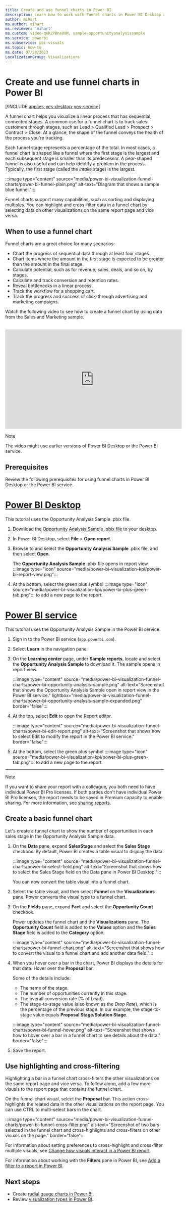 ```yaml
---
title: Create and use funnel charts in Power BI
description: Learn how to work with Funnel charts in Power BI Desktop and the Power BI service.
author: mihart
ms.author: mihart
ms.reviewer: 'mihart'
ms.custom: video-qKRZPBnaUXM, sample-opportunityanalysissample
ms.service: powerbi
ms.subservice: pbi-visuals
ms.topic: how-to
ms.date: 07/28/2023
LocalizationGroup: Visualizations
---
```


# Create and use funnel charts in Power BI

[!INCLUDE [applies-yes-desktop-yes-service](../includes/applies-yes-desktop-yes-service.md)]

A funnel chart helps you visualize a linear process that has sequential, connected stages. A common use for a funnel chart is to track sales customers through stages, such as Lead \> Qualified Lead \> Prospect \> Contract \> Close.  At a glance, the shape of the funnel conveys the health of the process you're tracking.

Each funnel stage represents a percentage of the total. In most cases, a funnel chart is shaped like a funnel where the first stage is the largest and each subsequent stage is smaller than its predecessor. A pear-shaped funnel is also useful and can help identify a problem in the process. Typically, the first stage (called the _intake_ stage) is the largest.

:::image type="content" source="media/power-bi-visualization-funnel-charts/power-bi-funnel-plain.png" alt-text="Diagram that shows a sample blue funnel.":::

Funnel charts support many capabilities, such as sorting and displaying multiples. You can highlight and cross-filter data in a funnel chart by selecting data on other visualizations on the same report page and vice versa.

## When to use a funnel chart

Funnel charts are a great choice for many scenarios:

- Chart the progress of sequential data through at least four stages.
- Chart items where the amount in the first stage is expected to be greater than the amount in the final stage.
- Calculate potential, such as for revenue, sales, deals, and so on, by stages.
- Calculate and track conversion and retention rates.
- Reveal bottlenecks in a linear process.
- Track the workflow for a shopping cart.
- Track the progress and success of click-through advertising and marketing campaigns.

Watch the following video to see how to create a funnel chart by using data from the Sales and Marketing sample.

<br><iframe width="560" height="315" src="https://www.youtube.com/embed/qKRZPBnaUXM" frameborder="0" allow="autoplay; encrypted-media" allowfullscreen></iframe>

> [!NOTE]  
> The video might use earlier versions of Power BI Desktop or the Power BI service.

## Prerequisites

Review the following prerequisites for using funnel charts in Power BI Desktop or the Power BI service.

# [Power BI Desktop](#tab/powerbi-desktop)

This tutorial uses the Opportunity Analysis Sample .pbix file.

1. Download the [Opportunity Analysis Sample .pbix file](https://download.microsoft.com/download/9/1/5/915ABCFA-7125-4D85-A7BD-05645BD95BD8/Opportunity%20Analysis%20Sample%20PBIX.pbix) to your desktop.

1. In Power BI Desktop, select **File** > **Open report**.

1. Browse to and select the **Opportunity Analysis Sample** .pbix file, and then select **Open**.

   The **Opportunity Analysis Sample** .pbix file opens in report view. :::image type="icon" source="media/power-bi-visualization-kpi/power-bi-report-view.png":::

1. At the bottom, select the green plus symbol :::image type="icon" source="media/power-bi-visualization-kpi/power-bi-plus-green-tab.png"::: to add a new page to the report.

# [Power BI service](#tab/powerbi-service)

This tutorial uses the Opportunity Analysis Sample in the Power BI service.

1. Sign in to the Power BI service (`app.powerbi.com`).

1. Select **Learn** in the navigation pane.

1. On the **Learning center** page, under **Sample reports**, locate and select the **Opportunity Analysis Sample** to download it. The sample opens in report view.

   :::image type="content" source="media/power-bi-visualization-funnel-charts/power-bi-opportunity-analysis-sample.png" alt-text="Screenshot that shows the Opportunity Analysis Sample open in report view in the Power BI service." lightbox="media/power-bi-visualization-funnel-charts/power-bi-opportunity-analysis-sample-expanded.png" border="false":::

1. At the top, select **Edit** to open the Report editor.

   :::image type="content" source="media/power-bi-visualization-funnel-charts/power-bi-edit-report.png" alt-text="Screenshot that shows how to select Edit to modify the report in the Power BI service." border="false":::

1. At the bottom, select the green plus symbol :::image type="icon" source="media/power-bi-visualization-kpi/power-bi-plus-green-tab.png"::: to add a new page to the report.

---

> [!NOTE]
> If you want to share your report with a colleague, you both need to have individual Power BI Pro licenses. If both parties don't have individual Power BI Pro licenses, the report needs to be saved in Premium capacity to enable sharing. For more information, see [sharing reports](../collaborate-share/service-share-reports.md).

## Create a basic funnel chart

Let's create a funnel chart to show the number of opportunities in each sales stage in the Opportunity Analysis Sample data.

1. On the **Data** pane, expand **SalesStage** and select the **Sales Stage** checkbox. By default, Power BI creates a table visual to display the data.

   :::image type="content" source="media/power-bi-visualization-funnel-charts/power-bi-select-field.png" alt-text="Screenshot that shows how to select the Sales Stage field on the Data pane in Power BI Desktop.":::

   You can now convert the table visual into a funnel chart.

1. Select the table visual, and then select **Funnel** on the **Visualizations** pane. Power converts the visual type to a funnel chart.

1. On the **Fields** pane, expand **Fact** and select the **Opportunity Count** checkbox.

   Power updates the funnel chart and the **Visualizations** pane. The **Opportunity Count** field is added to the **Values** option and the **Sales Stage** field is added to the **Category** option.

   :::image type="content" source="media/power-bi-visualization-funnel-charts/power-bi-funnel-chart.png" alt-text="Screenshot that shows how to convert the visual to a funnel chart and add another data field.":::

1. When you hover over a bar in the chart, Power BI displays the details for that data. Hover over the **Proposal** bar.

   Some of the details include:
   - The name of the stage.
   - The number of opportunities currently in this stage.
   - The overall conversion rate (% of Lead).
   - The stage-to-stage value (also known as the _Drop Rate_), which is the percentage of the previous stage. In our example, the stage-to-stage value equals **Proposal Stage**/**Solution Stage**.

   :::image type="content" source="media/power-bi-visualization-funnel-charts/power-bi-funnel-hover.png" alt-text="Screenshot that shows how to hover over a bar in a funnel chart to see details about the data." border="false":::

1. Save the report.

## Use highlighting and cross-filtering

Highlighting a bar in a funnel chart cross-filters the other visualizations on the same report page and vice versa. To follow along, add a few more visuals to the report page that contains the funnel chart.

On the funnel chart visual, select the **Proposal** bar. This action cross-highlights the related data in the other visualizations on the report page. You can use CTRL to multi-select bars in the chart.

:::image type="content" source="media/power-bi-visualization-funnel-charts/power-bi-funnel-cross-filter.png" alt-text="Screenshot of two bars selected in the funnel chart and cross-highlights and cross-filters on other visuals on the page." border="false":::

For information about setting preferences to cross-highlight and cross-filter multiple visuals, see [Change how visuals interact in a Power BI report](../create-reports/service-reports-visual-interactions.md).

For information about working with the **Filters** pane in Power BI, see [Add a filter to a report in Power BI](../create-reports/power-bi-report-add-filter.md).

## Next steps

- Create [radial gauge charts in Power BI](power-bi-visualization-radial-gauge-charts.md).
- Review [visualization types in Power BI](power-bi-visualization-types-for-reports-and-q-and-a.md).
